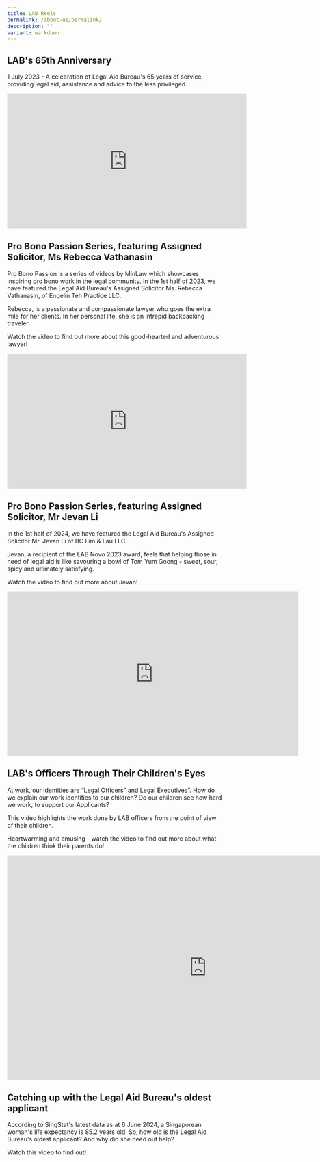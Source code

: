 ```yaml
---
title: LAB Reels
permalink: /about-us/permalink/
description: ""
variant: markdown
---
```

<h2>LAB's 65th Anniversary</h2>
<p>1 July 2023 - A celebration of Legal Aid Bureau's 65 years of service,
providing legal aid, assistance and advice to the less privileged.
<br>
</p>
<div class="iframe-wrapper">
<iframe height="315" width="560" allowfullscreen="true" frameborder="0" src="https://www.youtube.com/embed/mE61PcpLNcU"></iframe>
</div>
<h2>Pro Bono Passion Series, featuring Assigned Solicitor, Ms Rebecca Vathanasin</h2>
<p>Pro Bono Passion is a series of videos by MinLaw which showcases inspiring
pro bono work in the legal community. In the 1st half of 2023, we have
featured the Legal Aid Bureau's Assigned Solicitor Ms. Rebecca Vathanasin,
of Engelin Teh Practice LLC.</p>
<p>Rebecca, is a passionate and compassionate lawyer who goes the extra mile
for her clients. In her personal life, she is an intrepid backpacking traveler.</p>
<p>Watch the video to find out more about this good-hearted and adventurous
lawyer!
<br>
</p>
<div class="iframe-wrapper">
<iframe height="315" width="560" allowfullscreen="true" frameborder="0" src="https://www.youtube.com/embed/eSNzayWqxsA"></iframe>
</div>
<h2>Pro Bono Passion Series, featuring Assigned Solicitor, Mr Jevan Li</h2>
<p>In the 1st half of 2024, we have featured the Legal Aid Bureau's Assigned
Solicitor Mr. Jevan Li of BC Lim &amp; Lau LLC.</p>
<p>Jevan, a recipient of the LAB Novo 2023 award, feels that helping those
in need of legal aid is like savouring a bowl of Tom Yum Goong - sweet,
sour, spicy and ultimately satisfying.</p>
<p>Watch the video to find out more about Jevan!
<br>
</p>
<div class="iframe-wrapper">
<iframe height="383" width="681" allowfullscreen="true" frameborder="0" src="https://www.youtube.com/embed/BjwYZj0tS5U"></iframe>
</div>
<h2>LAB's Officers Through Their Children's Eyes</h2>
<p>At work, our identities are “Legal Officers” and Legal Executives”. How
do we explain our work identities to our children? Do our children see
how hard we work, to support our Applicants?</p>
<p>This video highlights the work done by LAB officers from the point of
view of their children.</p>
<p>Heartwarming and amusing - watch the video to find out more about what
the children think their parents do!</p>
<div class="iframe-wrapper">
<iframe height="524" width="931" allowfullscreen="true" frameborder="0" src="https://www.youtube.com/embed/m7U6tBokQRo"></iframe>
</div>
<p></p>
<h2>Catching up with the Legal Aid Bureau's oldest applicant</h2>
<p>According to SingStat's latest data as at 6 June 2024, a Singaporean woman's
life expectancy is 85.2 years old. So, how old is the Legal Aid Bureau's
oldest applicant? And why did she need out help?</p>
<p>Watch this video to find out!</p>
<p></p>
<p></p>